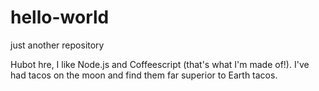 # hello-world
just another repository

Hubot hre, I like Node.js and Coffeescript (that's what I'm made of!).
I've had tacos on the moon and find them far superior to Earth tacos.
